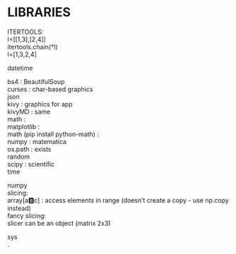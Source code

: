 # LIBRARIES   
  
ITERTOOLS:  
l=[[1,3],[2,4]]  
itertools.chain(*l)  
l=[1,3,2,4]  
  
  
datetime  
  
bs4	: BeautifulSoup  
curses : char-based graphics  
json  
kivy : graphics for app  
kivyMD : same  
math :  
matplotlib :  
math (pip install python-math) :  
numpy : matematica  
os.path : exists  
random  
scipy : scientific  
time  
  
  
numpy  
slicing:  
array[a:b:c] : access elements in range (doesn’t create a copy - use np.copy instead)  
fancy slicing:  
slicer can be an object (matrix 2x3)  
  
sys  
.  
